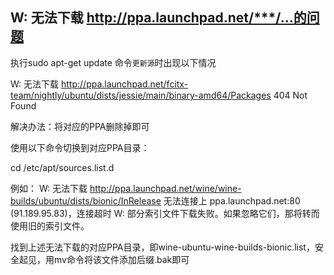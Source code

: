 ## W: 无法下载 http://ppa.launchpad.net/***/...的问题

执行sudo apt-get update 命令`更新源`时出现以下情况

W: 无法下载 http://ppa.launchpad.net/fcitx-team/nightly/ubuntu/dists/jessie/main/binary-amd64/Packages  404  Not Found

解决办法：将对应的PPA删除掉即可

使用以下命令切换到对应PPA目录：

cd /etc/apt/sources.list.d

例如：
W: 无法下载 http://ppa.launchpad.net/wine/wine-builds/ubuntu/dists/bionic/InRelease  无法连接上 ppa.launchpad.net:80 (91.189.95.83)，连接超时
W: 部分索引文件下载失败。如果忽略它们，那将转而使用旧的索引文件。



找到上述无法下载的对应PPA目录，即wine-ubuntu-wine-builds-bionic.list，安全起见，用mv命令将该文件添加后缀.bak即可